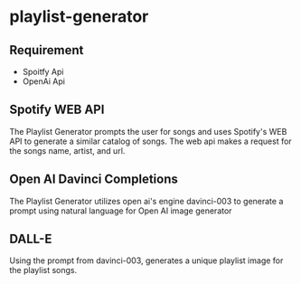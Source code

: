 # playlist-generator
## Requirement
- Spoitfy Api
- OpenAi Api

## Spotify WEB API
The Playlist Generator prompts the user for songs and uses Spotify's WEB API to generate a similar catalog of songs. The web api makes a request for the songs name, artist, and url.

## Open AI Davinci Completions
The Playlist Generator utilizes open ai's engine davinci-003 to generate a prompt using natural language for Open AI image generator

## DALL-E
Using the prompt from davinci-003, generates a unique playlist image for the playlist songs.


